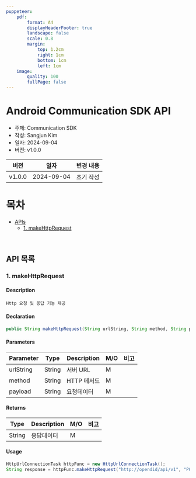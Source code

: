 ```yaml
---
puppeteer:
    pdf:
        format: A4
        displayHeaderFooter: true
        landscape: false
        scale: 0.8
        margin:
            top: 1.2cm
            right: 1cm
            bottom: 1cm
            left: 1cm
    image:
        quality: 100
        fullPage: false
---
```


Android Communication SDK API
==

- 주제: Communication SDK
- 작성: Sangjun Kim
- 일자: 2024-09-04
- 버전: v1.0.0

| 버전   | 일자       | 변경 내용                 |
| ------ | ---------- | -------------------------|
| v1.0.0 | 2024-09-04 | 초기 작성                 |


<div style="page-break-after: always;"></div>

# 목차
- [APIs](#api-목록)
  - [1. makeHttpRequest](#1-makehttprequest)

<br>

## API 목록
### 1. makeHttpRequest

#### Description
`Http 요청 및 응답 기능 제공`

#### Declaration

```java
public String makeHttpRequest(String urlString, String method, String payload)
```


#### Parameters

| Parameter | Type   | Description                | **M/O** | **비고** |
|-----------|--------|----------------------------|---------|---------|
| urlString    | String    | 서버 URL |M| |
| method    | String    | HTTP 메서드 |M| |
| payload    | String    | 요청데이터 |M| |

#### Returns

| Type | Description                |**M/O** | **비고** |
|------|----------------------------|---------|---------|
| String  | 응답데이터 |M| |


#### Usage
```java
HttpUrlConnectionTask httpFunc = new HttpUrlConnectionTask();
String response = httpFunc.makeHttpRequest("http://opendid/api/v1", "POST", requestData);
```

<br>
